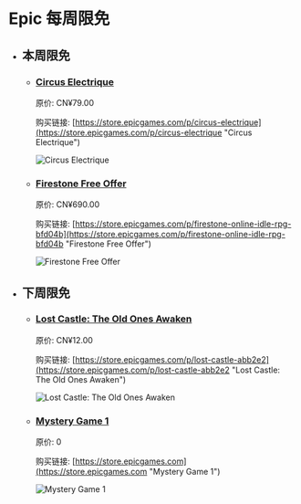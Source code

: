 # Epic 每周限免

- ## 本周限免


  - ### [Circus Electrique](https://store.epicgames.com/p/circus-electrique "Circus Electrique")

    原价: CN¥79.00

    购买链接: [https://store.epicgames.com/p/circus-electrique](https://store.epicgames.com/p/circus-electrique "Circus Electrique")

    ![Circus Electrique](https://cdn1.epicgames.com/offer/396a808f269241aba0fe2ad322ebd6d5/EGS_CircusElectrique_ZenStudios_S1_2560x1440-0f035a36376dd51b907662f4cd121553)


  - ### [Firestone Free Offer](https://store.epicgames.com/p/firestone-online-idle-rpg-bfd04b "Firestone Free Offer")

    原价: CN¥690.00

    购买链接: [https://store.epicgames.com/p/firestone-online-idle-rpg-bfd04b](https://store.epicgames.com/p/firestone-online-idle-rpg-bfd04b "Firestone Free Offer")

    ![Firestone Free Offer](https://cdn1.epicgames.com/spt-assets/69576a28f7154fe9a0dce97508da5163/firestone-online-idle-rpg-6k2z9.png)


- ## 下周限免


  - ### [Lost Castle: The Old Ones Awaken](https://store.epicgames.com/p/lost-castle-abb2e2 "Lost Castle: The Old Ones Awaken")

    原价: CN¥12.00

    购买链接: [https://store.epicgames.com/p/lost-castle-abb2e2](https://store.epicgames.com/p/lost-castle-abb2e2 "Lost Castle: The Old Ones Awaken")

    ![Lost Castle: The Old Ones Awaken](https://cdn1.epicgames.com/spt-assets/a6d76157ad884f2c9aa470b30da9e2ff/lost-castle-r390n.png)


  - ### [Mystery Game 1](https://store.epicgames.com "Mystery Game 1")

    原价: 0

    购买链接: [https://store.epicgames.com](https://store.epicgames.com "Mystery Game 1")

    ![Mystery Game 1](https://cdn1.epicgames.com/offer/d5241c76f178492ea1540fce45616757/EN-mega-sale-vault-16x9-asset_1920x1080-a27cf3919dde320a72936374a1d47813)

